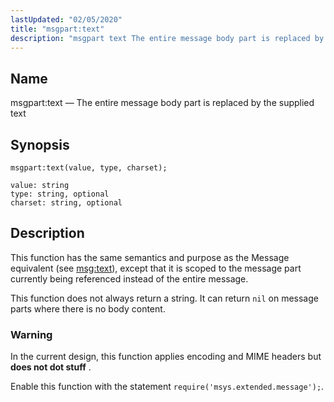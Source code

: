 ```yaml
---
lastUpdated: "02/05/2020"
title: "msgpart:text"
description: "msgpart text The entire message body part is replaced by the supplied text msgpart text value type charset This function has the same semantics and purpose as the Message equivalent see msg text except that it is scoped to the message part currently being referenced instead of the entire message..."
---
```


<a name="lua.ref.msgpart_text2"></a> 
## Name

msgpart:text — The entire message body part is replaced by the supplied text

<a name="idp17140240"></a> 
## Synopsis

`msgpart:text(value, type, charset);`

```
value: string
type: string, optional
charset: string, optional
```
<a name="idp17143264"></a> 
## Description

This function has the same semantics and purpose as the Message equivalent (see [msg:text](/momentum/4/lua/ref-msg-text)), except that it is scoped to the message part currently being referenced instead of the entire message.

This function does not always return a string. It can return `nil` on message parts where there is no body content.

### Warning

In the current design, this function applies encoding and MIME headers but **does not dot stuff** .

Enable this function with the statement `require('msys.extended.message');`.
